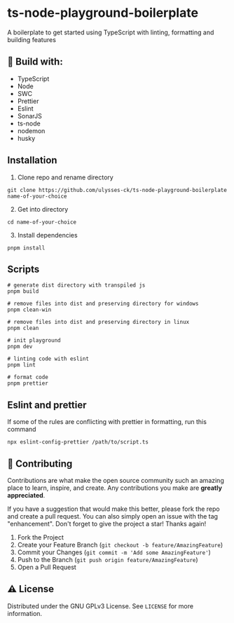 # ts-node-playground-boilerplate

 A boilerplate to get started using TypeScript with linting, formatting and building features

## 🔨 Build with:

-   TypeScript
-   Node
-	SWC
-	Prettier
-   Eslint
-   SonarJS
-   ts-node
-   nodemon
-   husky

<!-- Installation -->
## Installation
1. Clone repo and rename directory
```
git clone https://github.com/ulysses-ck/ts-node-playground-boilerplate name-of-your-choice
```
2. Get into directory
```
cd name-of-your-choice
```
3. Install dependencies
```
pnpm install
```
<!-- Scripts -->
## Scripts
```
# generate dist directory with transpiled js
pnpm build

# remove files into dist and preserving directory for windows
pnpm clean-win

# remove files into dist and preserving directory in linux
pnpm clean

# init playground
pnpm dev

# linting code with eslint
pnpm lint

# format code
pnpm prettier
```

## Eslint and prettier
If some of the rules are conflicting with prettier in formatting, run this command
```
npx eslint-config-prettier /path/to/script.ts
```


<!-- CONTRIBUTING -->

## 🤝 Contributing

Contributions are what make the open source community such an amazing place to learn, inspire, and create. Any contributions you make are **greatly appreciated**.

If you have a suggestion that would make this better, please fork the repo and create a pull request. You can also simply open an issue with the tag "enhancement".
Don't forget to give the project a star! Thanks again!

1. Fork the Project
2. Create your Feature Branch (`git checkout -b feature/AmazingFeature`)
3. Commit your Changes (`git commit -m 'Add some AmazingFeature'`)
4. Push to the Branch (`git push origin feature/AmazingFeature`)
5. Open a Pull Request

<!-- LICENSE -->

## ⚠ License

Distributed under the GNU GPLv3 License. See `LICENSE` for more information.